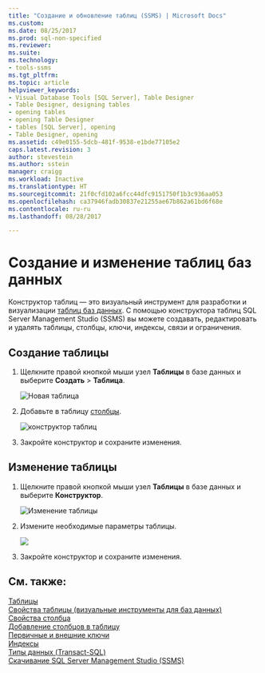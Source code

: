 ```yaml
---
title: "Создание и обновление таблиц (SSMS) | Microsoft Docs"
ms.custom: 
ms.date: 08/25/2017
ms.prod: sql-non-specified
ms.reviewer: 
ms.suite: 
ms.technology:
- tools-ssms
ms.tgt_pltfrm: 
ms.topic: article
helpviewer_keywords:
- Visual Database Tools [SQL Server], Table Designer
- Table Designer, designing tables
- opening tables
- opening Table Designer
- tables [SQL Server], opening
- Table Designer, opening
ms.assetid: c49e0155-5dcb-481f-9538-e1bde77105e2
caps.latest.revision: 3
author: stevestein
ms.author: sstein
manager: craigg
ms.workload: Inactive
ms.translationtype: HT
ms.sourcegitcommit: 21f0cfd102a6fcc44dfc9151750f1b3c936aa053
ms.openlocfilehash: ca37946fadb30837e21255ae67b862a61bd6f68e
ms.contentlocale: ru-ru
ms.lasthandoff: 08/28/2017

---
```

# <a name="create-and-update-database-tables"></a>Создание и изменение таблиц баз данных

Конструктор таблиц — это визуальный инструмент для разработки и визуализации [таблиц баз данных](../../relational-databases/tables/tables.md). С помощью конструктора таблиц SQL Server Management Studio (SSMS) вы можете создавать, редактировать и удалять таблицы, столбцы, ключи, индексы, связи и ограничения.  

  
## <a name="create-a-table"></a>Создание таблицы  
  
1. Щелкните правой кнопкой мыши узел **Таблицы** в базе данных и выберите **Создать** > **Таблица**.  
  
    ![Новая таблица](../media/design-tables/new-table.png)
  
1. Добавьте в таблицу [столбцы](column-properties-visual-database-tools.md).
  
    ![конструктор таблиц](../media/design-tables/new-table2.png)

1. Закройте конструктор и сохраните изменения.
  
## <a name="update-a-table"></a>Изменение таблицы  
  
1. Щелкните правой кнопкой мыши узел **Таблицы** в базе данных и выберите **Конструктор**.  
  
   ![Изменение таблицы](../media/design-tables/update-table.png)

1. Измените необходимые параметры таблицы.

   ![](../media/design-tables/update-table2.png)

1. Закройте конструктор и сохраните изменения.

## <a name="see-also"></a>См. также:

[Таблицы](http://msdn.microsoft.com/82d7819c-b801-4309-a849-baa63083e83f)  
[Свойства таблицы (визуальные инструменты для баз данных)](../../ssms/visual-db-tools/table-properties-visual-database-tools.md)  
[Свойства столбца](column-properties-visual-database-tools.md)  
[Добавление столбцов в таблицу](../../relational-databases/tables/add-columns-to-a-table-database-engine.md)  
[Первичные и внешние ключи](../../relational-databases/tables/primary-and-foreign-key-constraints.md)  
[Индексы](../../relational-databases/indexes/indexes.md)  
[Типы данных (Transact-SQL)](../../t-sql/data-types/data-types-transact-sql.md)  
[Скачивание SQL Server Management Studio (SSMS)](../download-sql-server-management-studio-ssms.md)  

